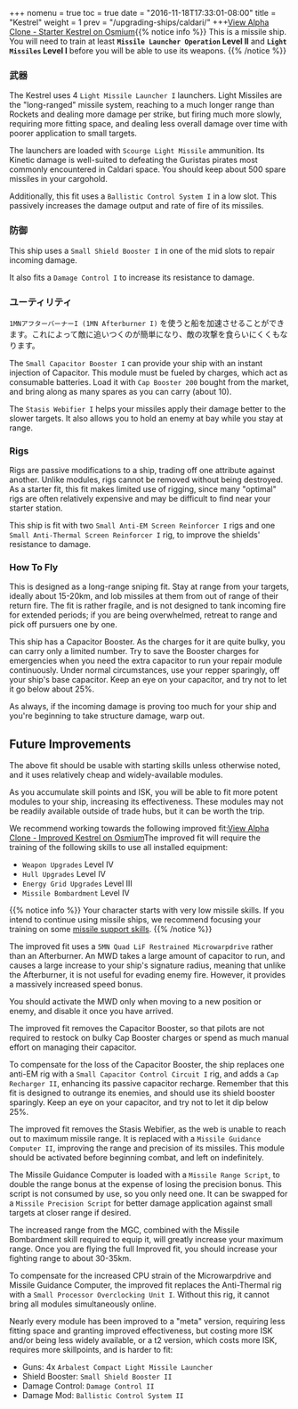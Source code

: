 +++ nomenu = true toc = true date = "2016-11-18T17:33:01-08:00" title = "Kestrel" weight = 1 prev = "/upgrading-ships/caldari/" +++<object type="image/svg+xml" data="https://o.smium.org/api/convert/118491/svg/118491-alpha-clone---starter-kestrel.svg?privatetoken=8200551619994058752"><a href="https://o.smium.org/loadout/private/118491/8200551619994058752">View Alpha Clone - Starter Kestrel on Osmium</a></object>{{% notice info %}} This is a missile ship. You will need to train at least **`Missile Launcher Operation` Level II** and **`Light Missiles` Level I** before you will be able to use its weapons. {{% /notice %}}

### 武器

The Kestrel uses 4 `Light Missile Launcher I` launchers. Light Missiles are the "long-ranged" missile system, reaching to a much longer range than Rockets and dealing more damage per strike, but firing much more slowly, requiring more fitting space, and dealing less overall damage over time with poorer application to small targets.

The launchers are loaded with `Scourge Light Missile` ammunition. Its Kinetic damage is well-suited to defeating the Guristas pirates most commonly encountered in Caldari space. You should keep about 500 spare missiles in your cargohold.

Additionally, this fit uses a `Ballistic Control System I` in a low slot. This passively increases the damage output and rate of fire of its missiles.

### 防御

This ship uses a `Small Shield Booster I` in one of the mid slots to repair incoming damage.

It also fits a `Damage Control I` to increase its resistance to damage.

### ユーティリティ

`1MNアフターバーナーI (1MN Afterburner I)` を使うと船を加速させることができます。これによって敵に追いつくのが簡単になり、敵の攻撃を食らいにくくもなります。

The `Small Capacitor Booster I` can provide your ship with an instant injection of Capacitor. This module must be fueled by charges, which act as consumable batteries. Load it with `Cap Booster 200` bought from the market, and bring along as many spares as you can carry (about 10).

The `Stasis Webifier I` helps your missiles apply their damage better to the slower targets. It also allows you to hold an enemy at bay while you stay at range.

### Rigs

Rigs are passive modifications to a ship, trading off one attribute against another. Unlike modules, rigs cannot be removed without being destroyed. As a starter fit, this fit makes limited use of rigging, since many "optimal" rigs are often relatively expensive and may be difficult to find near your starter station.

This ship is fit with two `Small Anti-EM Screen Reinforcer I` rigs and one `Small Anti-Thermal Screen Reinforcer I` rig, to improve the shields' resistance to damage.

### How To Fly

This is designed as a long-range sniping fit. Stay at range from your targets, ideally about 15-20km, and lob missiles at them from out of range of their return fire. The fit is rather fragile, and is not designed to tank incoming fire for extended periods; if you are being overwhelmed, retreat to range and pick off pursuers one by one.

This ship has a Capacitor Booster. As the charges for it are quite bulky, you can carry only a limited number. Try to save the Booster charges for emergencies when you need the extra capacitor to run your repair module continuously. Under normal circumstances, use your repper sparingly, off your ship's base capacitor. Keep an eye on your capacitor, and try not to let it go below about 25%.

As always, if the incoming damage is proving too much for your ship and you're beginning to take structure damage, warp out.

## Future Improvements

The above fit should be usable with starting skills unless otherwise noted, and it uses relatively cheap and widely-available modules.

As you accumulate skill points and ISK, you will be able to fit more potent modules to your ship, increasing its effectiveness. These modules may not be readily available outside of trade hubs, but it can be worth the trip.

We recommend working towards the following improved fit:<object type="image/svg+xml" data="https://o.smium.org/api/convert/118492/svg/118492-alpha-clone---improved-kestrel.svg?privatetoken=8863426676206338048"><a href="https://o.smium.org/loadout/private/118492/8863426676206338048">View Alpha Clone - Improved Kestrel on Osmium</a></object>The improved fit will require the training of the following skills to use all installed equipment:

* `Weapon Upgrades` Level IV
* `Hull Upgrades` Level IV
* `Energy Grid Upgrades` Level III
* `Missile Bombardment` Level IV

{{% notice info %}} Your character starts with very low missile skills. If you intend to continue using missile ships, we recommend focusing your training on some [missile support skills](/training/combat/#missile-skills). {{% /notice %}}

The improved fit uses a `5MN Quad LiF Restrained Microwarpdrive` rather than an Afterburner. An MWD takes a large amount of capacitor to run, and causes a large increase to your ship's signature radius, meaning that unlike the Afterburner, it is not useful for evading enemy fire. However, it provides a massively increased speed bonus.

You should activate the MWD only when moving to a new position or enemy, and disable it once you have arrived.

The improved fit removes the Capacitor Booster, so that pilots are not required to restock on bulky Cap Booster charges or spend as much manual effort on managing their capacitor.

To compensate for the loss of the Capacitor Booster, the ship replaces one anti-EM rig with a `Small Capacitor Control Circuit I` rig, and adds a `Cap Recharger II`, enhancing its passive capacitor recharge. Remember that this fit is designed to outrange its enemies, and should use its shield booster sparingly. Keep an eye on your capacitor, and try not to let it dip below 25%.

The improved fit removes the Stasis Webifier, as the web is unable to reach out to maximum missile range. It is replaced with a `Missile Guidance Computer II`, improving the range and precision of its missiles. This module should be activated before beginning combat, and left on indefinitely.

The Missile Guidance Computer is loaded with a `Missile Range Script`, to double the range bonus at the expense of losing the precision bonus. This script is not consumed by use, so you only need one. It can be swapped for a `Missile Precision Script` for better damage application against small targets at closer range if desired.

The increased range from the MGC, combined with the Missile Bombardment skill required to equip it, will greatly increase your maximum range. Once you are flying the full Improved fit, you should increase your fighting range to about 30-35km.

To compensate for the increased CPU strain of the Microwarpdrive and Missile Guidance Computer, the improved fit replaces the Anti-Thermal rig with a `Small Processor Overclocking Unit I`. Without this rig, it cannot bring all modules simultaneously online.

Nearly every module has been improved to a "meta" version, requiring less fitting space and granting improved effectiveness, but costing more ISK and/or being less widely available, or a t2 version, which costs more ISK, requires more skillpoints, and is harder to fit:

* Guns: 4x `Arbalest Compact Light Missile Launcher`
* Shield Booster: `Small Shield Booster II`
* Damage Control: `Damage Control II`
* Damage Mod: `Ballistic Control System II`
